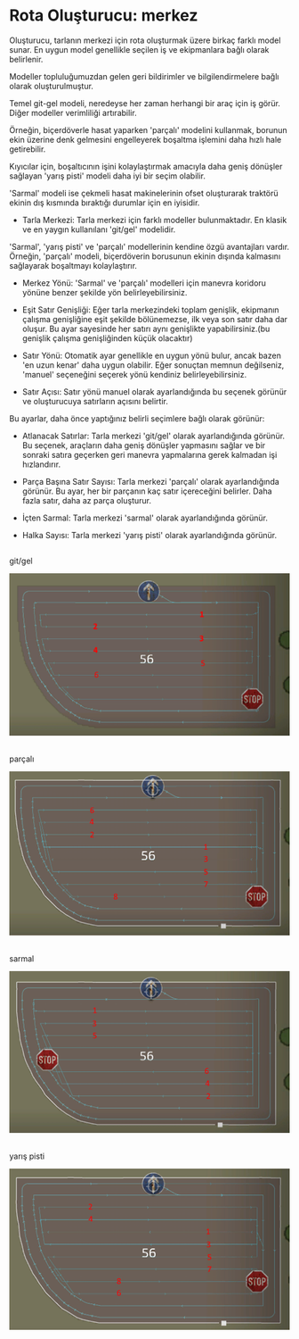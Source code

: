# Rota Oluşturucu: merkez

  
  
Oluşturucu, tarlanın merkezi için rota oluşturmak üzere birkaç farklı model sunar. En uygun model genellikle seçilen iş ve ekipmanlara bağlı olarak belirlenir.   
  
Modeller topluluğumuzdan gelen geri bildirimler ve bilgilendirmelere bağlı olarak oluşturulmuştur.  
  
  
  
Temel git-gel modeli, neredeyse her zaman herhangi bir araç için iş görür. Diğer modeller verimliliği artırabilir.   
  
Örneğin, biçerdöverle hasat yaparken 'parçalı' modelini kullanmak, borunun ekin üzerine denk gelmesini engelleyerek boşaltma işlemini daha hızlı hale getirebilir.  
  
Kıyıcılar için, boşaltıcının işini kolaylaştırmak amacıyla daha geniş dönüşler sağlayan 'yarış pisti' modeli daha iyi bir seçim olabilir.  
  
'Sarmal' modeli ise çekmeli hasat makinelerinin ofset oluşturarak traktörü ekinin dış kısmında bıraktığı durumlar için en iyisidir.  
  


  
  
    
- Tarla Merkezi: Tarla merkezi için farklı modeller bulunmaktadır. En klasik ve en yaygın kullanılanı 'git/gel' modelidir.   
  
'Sarmal', 'yarış pisti' ve 'parçalı' modellerinin kendine özgü avantajları vardır. Örneğin, 'parçalı' modeli, biçerdöverin borusunun ekinin dışında kalmasını sağlayarak boşaltmayı kolaylaştırır.  
  
    
- Merkez Yönü: 'Sarmal' ve 'parçalı' modelleri için manevra koridoru yönüne benzer şekilde yön belirleyebilirsiniz.  
  
    
- Eşit Satır Genişliği: Eğer tarla merkezindeki toplam genişlik, ekipmanın çalışma genişliğine eşit şekilde bölünemezse, ilk veya son satır daha dar oluşur. Bu ayar sayesinde her satırı aynı genişlikte yapabilirsiniz.(bu genişlik çalışma genişliğinden küçük olacaktır)  
  
    
- Satır Yönü: Otomatik ayar genellikle en uygun yönü bulur, ancak bazen 'en uzun kenar' daha uygun olabilir. Eğer sonuçtan memnun değilseniz, 'manuel' seçeneğini seçerek yönü kendiniz belirleyebilirsiniz.  
  
    
- Satır Açısı: Satır yönü manuel olarak ayarlandığında bu seçenek görünür ve oluşturucuya satırların açısını belirtir.  
  
  
  
Bu ayarlar, daha önce yaptığınız belirli seçimlere bağlı olarak görünür:  
  
    
- Atlanacak Satırlar: Tarla merkezi 'git/gel' olarak ayarlandığında görünür. Bu seçenek, araçların daha geniş dönüşler yapmasını sağlar ve bir sonraki satıra geçerken geri manevra yapmalarına gerek kalmadan işi hızlandırır.  
  
    
- Parça Başına Satır Sayısı: Tarla merkezi 'parçalı' olarak ayarlandığında görünür. Bu ayar, her bir parçanın kaç satır içereceğini belirler. Daha fazla satır, daha az parça oluşturur.  
  
    
- İçten Sarmal: Tarla merkezi 'sarmal' olarak ayarlandığında görünür.  
  
    
- Halka Sayısı: Tarla merkezi 'yarış pisti' olarak ayarlandığında görünür.  
  


## 
git/gel


![Image](../assets/images/updown_0_0_1024_591.png)

## 
parçalı


![Image](../assets/images/lands_0_0_1024_599.png)

## 
sarmal


![Image](../assets/images/spiral_0_0_1024_590.png)

## 
yarış pisti


![Image](../assets/images/racetrack_0_0_1024_589.png)


